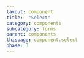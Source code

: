 ```yaml
---
layout: component
title:  "Select"
category: components
subcategory: forms
parent: components
thispage: component.select
phase: 3
---
```

